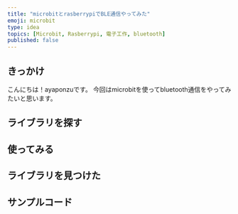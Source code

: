 ```yaml
---
title: "microbitとrasberrypiでBLE通信やってみた"
emoji: microbit
type: idea
topics: [Microbit, Rasberrypi, 電子工作, bluetooth]
published: false
---
```


## きっかけ
こんにちは！ayaponzuです。
今回はmicrobitを使ってbluetooth通信をやってみたいと思います。

## ライブラリを探す

## 使ってみる

## ライブラリを見つけた

## サンプルコード

##  